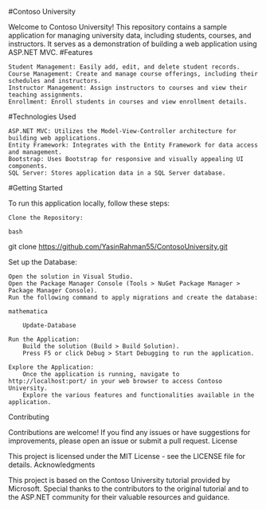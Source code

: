 #Contoso University

Welcome to Contoso University! This repository contains a sample application for managing university data, including students, courses, and instructors. It serves as a demonstration of building a web application using ASP.NET MVC.
#Features

    Student Management: Easily add, edit, and delete student records.
    Course Management: Create and manage course offerings, including their schedules and instructors.
    Instructor Management: Assign instructors to courses and view their teaching assignments.
    Enrollment: Enroll students in courses and view enrollment details.

#Technologies Used

    ASP.NET MVC: Utilizes the Model-View-Controller architecture for building web applications.
    Entity Framework: Integrates with the Entity Framework for data access and management.
    Bootstrap: Uses Bootstrap for responsive and visually appealing UI components.
    SQL Server: Stores application data in a SQL Server database.

#Getting Started

To run this application locally, follow these steps:

    Clone the Repository:

    bash

git clone https://github.com/YasinRahman55/ContosoUniversity.git

Set up the Database:

    Open the solution in Visual Studio.
    Open the Package Manager Console (Tools > NuGet Package Manager > Package Manager Console).
    Run the following command to apply migrations and create the database:

    mathematica

        Update-Database

    Run the Application:
        Build the solution (Build > Build Solution).
        Press F5 or click Debug > Start Debugging to run the application.

    Explore the Application:
        Once the application is running, navigate to http://localhost:port/ in your web browser to access Contoso University.
        Explore the various features and functionalities available in the application.

Contributing

Contributions are welcome! If you find any issues or have suggestions for improvements, please open an issue or submit a pull request.
License

This project is licensed under the MIT License - see the LICENSE file for details.
Acknowledgments

This project is based on the Contoso University tutorial provided by Microsoft. Special thanks to the contributors to the original tutorial and to the ASP.NET community for their valuable resources and guidance.

